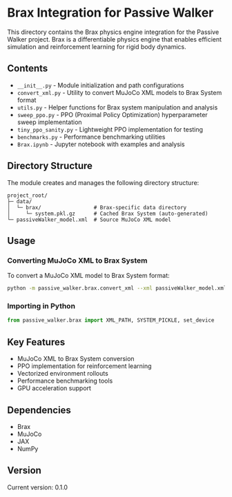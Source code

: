 # Brax Integration for Passive Walker

This directory contains the Brax physics engine integration for the Passive Walker project. Brax is a differentiable physics engine that enables efficient simulation and reinforcement learning for rigid body dynamics.

## Contents

- `__init__.py` - Module initialization and path configurations
- `convert_xml.py` - Utility to convert MuJoCo XML models to Brax System format
- `utils.py` - Helper functions for Brax system manipulation and analysis
- `sweep_ppo.py` - PPO (Proximal Policy Optimization) hyperparameter sweep implementation
- `tiny_ppo_sanity.py` - Lightweight PPO implementation for testing
- `benchmarks.py` - Performance benchmarking utilities
- `Brax.ipynb` - Jupyter notebook with examples and analysis

## Directory Structure

The module creates and manages the following directory structure:

```
project_root/
├─ data/
│  └─ brax/                 # Brax-specific data directory
│     └─ system.pkl.gz      # Cached Brax System (auto-generated)
└─ passiveWalker_model.xml  # Source MuJoCo XML model
```

## Usage

### Converting MuJoCo XML to Brax System

To convert a MuJoCo XML model to Brax System format:

```bash
python -m passive_walker.brax.convert_xml --xml passiveWalker_model.xml
```

### Importing in Python

```python
from passive_walker.brax import XML_PATH, SYSTEM_PICKLE, set_device
```

## Key Features

- MuJoCo XML to Brax System conversion
- PPO implementation for reinforcement learning
- Vectorized environment rollouts
- Performance benchmarking tools
- GPU acceleration support

## Dependencies

- Brax
- MuJoCo
- JAX
- NumPy

## Version

Current version: 0.1.0 